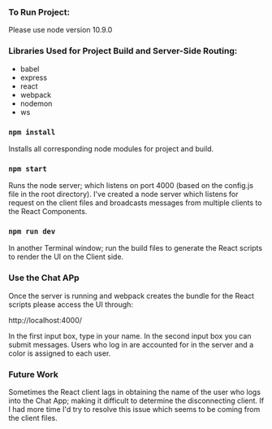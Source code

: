 ### To Run Project:

Please use node version 10.9.0

### Libraries Used for Project Build and Server-Side Routing:

* babel
* express
* react
* webpack
* nodemon
* ws

### `npm install`

Installs all corresponding node modules for project and build.

### `npm start`

Runs the node server; which listens on port 4000 (based on the config.js file in the root directory). I've created a
node server which listens for request on the client files and broadcasts messages from multiple clients to the React
Components.

### `npm run dev`

In another Terminal window; run the build files to generate the React scripts to render the UI on the Client side.

### Use the Chat APp

Once the server is running and webpack creates the bundle for the React scripts please access the UI through:

http://localhost:4000/

In the first input box, type in your name. In the second input box you can submit messages. Users who log in are
accounted for in the server and a color is assigned to each user.

### Future Work

Sometimes the React client lags in obtaining the name of the user who logs into the Chat App; making it difficult to
determine the disconnecting client. If I had more time I'd try to resolve this issue which seems to be coming from
the client files.
